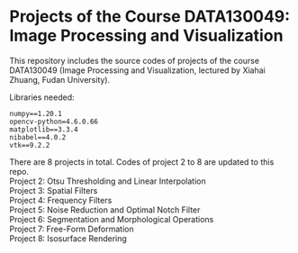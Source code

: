 # Projects of the Course DATA130049: Image Processing and Visualization
This repository includes the source codes of projects of the course DATA130049 (Image Processing and Visualization, lectured by Xiahai Zhuang, Fudan University).

Libraries needed:
```
numpy==1.20.1
opencv-python=4.6.0.66
matplotlib==3.3.4
nibabel==4.0.2
vtk==9.2.2
```

There are 8 projects in total. Codes of project 2 to 8 are updated to this repo.<br>
Project 2: Otsu Thresholding and Linear Interpolation <br>
Project 3: Spatial Filters <br>
Project 4: Frequency Filters <br>
Project 5: Noise Reduction and Optimal Notch Filter <br>
Project 6: Segmentation and Morphological Operations <br>
Project 7: Free-Form Deformation <br>
Project 8: Isosurface Rendering
